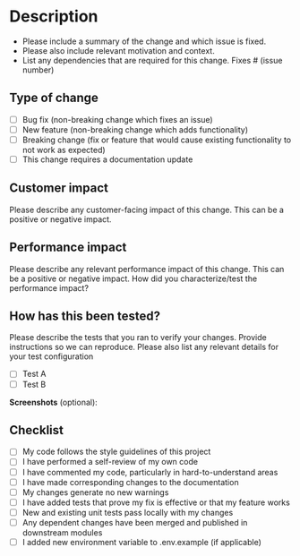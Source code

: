 # Description

- Please include a summary of the change and which issue is fixed.
- Please also include relevant motivation and context.
- List any dependencies that are required for this change.
  Fixes # (issue number)

## Type of change

- [ ] Bug fix (non-breaking change which fixes an issue)
- [ ] New feature (non-breaking change which adds functionality)
- [ ] Breaking change (fix or feature that would cause existing functionality to not work as expected)
- [ ] This change requires a documentation update

## Customer impact

Please describe any customer-facing impact of this change. This can be a positive or negative impact.

## Performance impact

Please describe any relevant performance impact of this change. This can be a positive or negative impact. How did you characterize/test the performance impact?

## How has this been tested?

Please describe the tests that you ran to verify your changes. Provide instructions so we can reproduce. Please also list any relevant details for your test configuration

- [ ] Test A
- [ ] Test B

**Screenshots** (optional):

## Checklist

- [ ] My code follows the style guidelines of this project
- [ ] I have performed a self-review of my own code
- [ ] I have commented my code, particularly in hard-to-understand areas
- [ ] I have made corresponding changes to the documentation
- [ ] My changes generate no new warnings
- [ ] I have added tests that prove my fix is effective or that my feature works
- [ ] New and existing unit tests pass locally with my changes
- [ ] Any dependent changes have been merged and published in downstream modules
- [ ] I added new environment variable to .env.example (if applicable)
